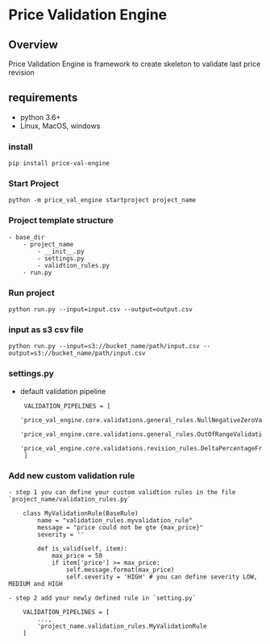 # Price Validation Engine

## Overview

Price Validation Engine is framework to create skeleton to validate last price revision 


## requirements

- python 3.6+
- Linux, MacOS, windows


### install

    pip install price-val-engine


### Start Project
    python -m price_val_engine startproject project_name 


### Project template structure
    - base_dir
        - project_name 
            - __init__.py
            - settings.py
            - validtion_rules.py
        - run.py


### Run project

    python run.py --input=input.csv --output=output.csv 


### input as s3 csv file

    python run.py --input=s3://bucket_name/path/input.csv --output=s3://bucket_name/path/input.csv

### settings.py

 - default validation pipeline

        VALIDATION_PIPELINES = [  
            'price_val_engine.core.validations.general_rules.NullNegativeZeroValidationRule',  
            'price_val_engine.core.validations.general_rules.OutOfRangeValidationRule',  
            'price_val_engine.core.validations.revision_rules.DeltaPercentageFromLastDayRule',  
        ]


### Add new custom validation rule

    - step 1 you can define your custom validtion rules in the file `project_name/validation_rules.py`

        class MyValidationRule(BaseRule)
            name = "validation_rules.myvalidation_rule"
            message = "price could not be gte {max_price}"
            severity = ''

            def is_valid(self, item):
                max_price = 50
                if item['price'] >= max_price:
                    self.message.format(max_price)
                    self.severity = 'HIGH' # you can define severity LOW, MEDIUM and HIGH
    
    - step 2 add your newly defined rule in `setting.py`

        VALIDATION_PIPELINES = [  
            ...,
            'project_name.validation_rules.MyValidationRule
        ]

